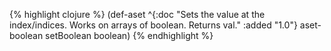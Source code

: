 {% highlight clojure %}
(def-aset
  ^{:doc "Sets the value at the index/indices. Works on arrays of boolean. Returns val."
    :added "1.0"}
  aset-boolean setBoolean boolean)
{% endhighlight %}
